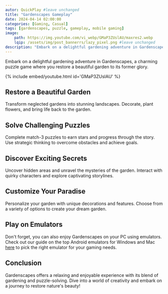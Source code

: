 ```yaml
---
autor: QuickPlay #leave unchanged
title: "Gardenscapes Gameplay"
date: 2024-04-14 02:00:00
categories: [Gaming, Casual]
tags: [gardenscapes, puzzle, gameplay, mobile gaming]
image: 
    path: https://img.youtube.com/vi_webp/GMaP3ZUslAU/maxres2.webp 
    lqip: /assets/img/post_bannerrs/lazy_pixel.png #leave unchanged
description: "Embark on a delightful gardening adventure in Gardenscapes, a charming puzzle game where you restore a beautiful garden to its former glory. Solve puzzles, uncover secrets, and customize your garden in this relaxing mobile experience!"
---
```


Embark on a delightful gardening adventure in Gardenscapes, a charming puzzle game where you restore a beautiful garden to its former glory.

{% include embed/youtube.html id='GMaP3ZUslAU' %}

## Restore a Beautiful Garden
Transform neglected gardens into stunning landscapes. Decorate, plant flowers, and bring life back to the garden.

## Solve Challenging Puzzles
Complete match-3 puzzles to earn stars and progress through the story. Use strategic thinking to overcome obstacles and achieve goals.

## Discover Exciting Secrets
Uncover hidden areas and unravel the mysteries of the garden. Interact with quirky characters and explore captivating storylines.

## Customize Your Paradise
Personalize your garden with unique decorations and features. Choose from a variety of options to create your dream garden.

## Play on Emulators
Don't forget, you can also enjoy Gardenscapes on your PC using emulators. Check out our guide on the top Android emulators for Windows and Mac [here](https://quickplaymobile.github.io/posts/Top-10-Best-Android-Emulators-for-Windows-and-Mac/) to pick the right emulator for your gaming needs.

## Conclusion
Gardenscapes offers a relaxing and enjoyable experience with its blend of gardening and puzzle-solving. Dive into a world of creativity and embark on a journey to restore nature's beauty!

